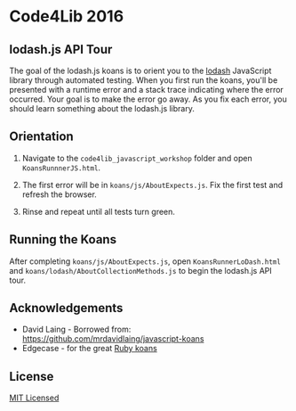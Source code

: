 # Code4Lib 2016
## lodash.js API Tour

The goal of the lodash.js koans is to orient you to the [lodash](https://lodash.com/)
JavaScript library through automated testing. When you first run the koans,
you'll be presented with a runtime error and a stack trace indicating where the
error occurred. Your goal is to make the error go away. As you fix each error,
you should learn something about the lodash.js library.

## Orientation

1. Navigate to the `code4lib_javascript_workshop` folder and open `KoansRunnnerJS.html`.

2. The first error will be in `koans/js/AboutExpects.js`. Fix the first test and
refresh the browser.

3. Rinse and repeat until all tests turn green.

## Running the Koans

After completing `koans/js/AboutExpects.js`, open `KoansRunnerLoDash.html` and `koans/lodash/AboutCollectionMethods.js` to begin the lodash.js API tour.

## Acknowledgements
*  David Laing - Borrowed from: https://github.com/mrdavidlaing/javascript-koans
*  Edgecase - for the great [Ruby koans](http://github.com/edgecase/ruby_koans)

## License
 [MIT Licensed](LICENSE)
